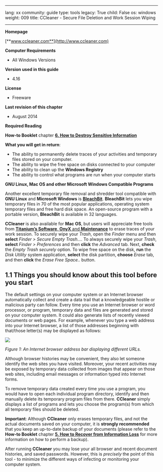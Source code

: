 

---

lang: xx
community: guide
type: tools
legacy: True
child: False
os: windows
weight: 009
title: CCleaner - Secure File Deletion and Work Session Wiping

---

**Homepage**

[**www.ccleaner.com**](http://www.ccleaner.com)
 
**Computer Requirements**

- All Windows Versions 

**Version used in this guide**

- 4.16

**License**

- Freeware

**Last revision of this chapter**

- August 2014

**Required Reading**

**How-to Booklet** chapter [**6. How to Destroy Sensitive Information**](/chapter-6)

**What you will get in return**:

- The ability to permanently delete traces of your activities and temporary files stored on your computer.
- The ability to wipe the free space on disks connected to your computer
- The ability to clean up the **Windows Registry**
- The ability to control what programs are run when your computer starts

**GNU Linux, Mac OS and other Microsoft Windows Compatible Programs**

Another excellent temporary file removal and shredder tool compatible with **GNU Linux** and **Microsoft Windows** is [**BleachBit**](http://bleachbit.sourceforge.net/). **BleachBit** lets you wipe temporary files in 70 of the most popular applications, operating system temporary files and free hard disk space. An open-source program with a portable version, **BleachBit** is available in 32 languages.

**CCleaner** is also available for **Mac OS**, but users will appreciate free tools from [**Titanium’s Software**, **OnyX** and **Maintenance**](http://www.titanium.free.fr/) to erase traces of your work session. To securely wipe your *Trash*, open the *Finder* menu and then **select** *Finder > Secure Empty Trash...*. To always securely wipe your *Trash*, **select** *Finder > Preferences* and then **click** the *Advanced* tab. Next, **check** the *Empty Trash securely* option. To wipe free space on the disk, **run** the *Disk Utility* system application, **select** the disk partition, **choose** *Erase* tab, and then **click** the *Erase Free Space..* button. 

## 1.1 Things you should know about this tool before you start ##

The default settings on your computer system or an Internet browser automatically collect and create a data trail that a knowledgeable hostile or malicious party can follow. Every time you use an Internet browser or word processor, or program, temporary data and files are generated and stored on your computer system. It could also generate lists of recently viewed documents or web pages. For example, whenever you type a web address into your Internet browser, a list of those addresses beginning with that/those letter(s) may be displayed as follows:

![](/sbox/screen/ccleaner-en-1/00.png)

*Figure 1: An Internet browser address bar displaying different URLs.*

Although browser histories may be convenient, they also let someone identify the web sites you have visited. Moreover, your recent activities may be exposed by temporary data collected from images that appear on those web sites, including email messages or information typed into Internet forms. 

To remove temporary data created every time you use a program, you would have to open each individual program directory, identify and then manually delete its temporary program files from there. **CCleaner** simply displays a list of programs and lets you choose the program(s) from which all temporary files should be deleted. 

**Important**: Although **CCleaner** only erases temporary files, and not the actual documents saved on your computer, it is **strongly recommended** that you keep an up-to-date backup of your documents (please refer to the **How-to Booklet** chapter [**5. How to Recover from Information Loss**](/en/chapter-5) for more information on how to perform a backup). 

After running **CCleaner** you may lose your all browser and recent document histories, and saved passwords. However, this is *precisely* the point of this tool - to minimize the different ways of infecting or monitoring your computer system.

